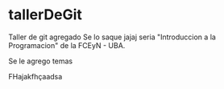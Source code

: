 # tallerDeGit
Taller de git agregado
Se lo saque jajaj seria "Introduccion a la Programacion" de la FCEyN - UBA.

Se le agrego temas

FHajakfhçaadsa